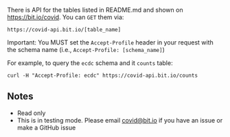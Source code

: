 There is API for the tables listed in README.md and shown on https://bit.io/covid. You can `GET` them via:
```
https://covid-api.bit.io/[table_name]
```
Important: You MUST set the `Accept-Profile` header in your request with the schema name (i.e., `Accept-Profile: [schema_name]`)

For example, to query the `ecdc` schema and it `counts` table:
```
curl -H "Accept-Profile: ecdc" https://covid-api.bit.io/counts
```

## Notes ##
* Read only 
* This is in testing mode. Please email covid@bit.io if you have an issue or make a GitHub issue
